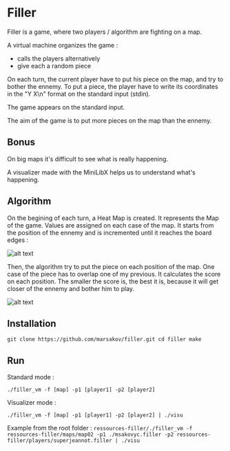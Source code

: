# Filler

Filler is a game, where two players / algorithm are fighting on a map. 

A virtual machine organizes the game :
- calls the players alternatively
- give each a random piece

On each turn, the current player have to put his piece on the map, and try to bother the ennemy. 
To put a piece, the player have to write its coordinates in the "Y X\n" format on the standard input (stdin). 

The game appears on the standard input. 

The aim of the game is to put more pieces on the map than the ennemy. 

## Bonus

On big maps it's difficult to see what is really happening.

A visualizer made with the MiniLibX helps us to understand what's happening.

## Algorithm

On the begining of each turn, a Heat Map is created. It represents the Map of the game. 
Values are assigned on each case of the map. It starts from the position of the ennemy and is incremented until it reaches the board edges :

![alt text](https://github.com/marsakov/filler/img/heat-map.png)

Then, the algorithm try to put the piece on each position of the map. One case of the piece has to overlap one of my previous. It calculates the score on each position. 
The smaller the score is, the best it is, because it will get closer of the ennemy and bother him to play. 

![alt text](https://github.com/marsakov/filler/img/calculate-score.png)

## Installation

`git clone https://github.com/marsakov/filler.git
cd filler
make`

## Run

Standard mode : 

`./filler_vm -f [map] -p1 [player1] -p2 [player2]`

Visualizer mode :

`./filler_vm -f [map] -p1 [player1] -p2 [player2] | ./visu`

Example from the root folder : 
`ressources-filler/./filler_vm -f ressources-filler/maps/map02 -p1 ./msakovyc.filler -p2 ressources-filler/players/superjeannot.filler | ./visu`

